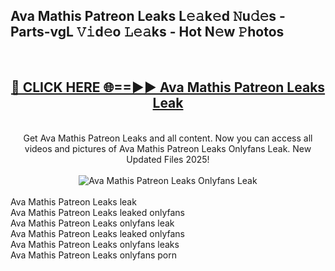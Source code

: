 <h2>Ava Mathis Patreon Leaks L𝚎𝚊k𝚎d 𝙽u𝚍𝚎s - Parts-vgL 𝚅𝚒d𝚎o 𝙻𝚎𝚊ks - Hot N𝚎w 𝙿hotos </h2>
<br>
<div align="center">
<h2><a href="https://193.233.244.93/view/ava-mathis-patreon-leaks" rel="nofollow">🔴 CLICK HERE 🌐==►► Ava Mathis Patreon Leaks Leak</a></h2>
<br>
Get Ava Mathis Patreon Leaks and all content. Now you can access all videos and pictures of Ava Mathis Patreon Leaks Onlyfans Leak. New Updated Files 2025!
<br>
<br>
<a href="https://193.233.244.93/view/ava-mathis-patreon-leaks" rel="nofollow" data-target="animated-image.originalLink"><img src="https://i.imgur.com/1EjSzPs.png" alt="Ava Mathis Patreon Leaks Onlyfans Leak" style="max-width: 100%; display: inline-block;" data-target="animated-image.originalImage"></a>
</div>
<br>
Ava Mathis Patreon Leaks leak<br>
Ava Mathis Patreon Leaks leaked onlyfans<br>
Ava Mathis Patreon Leaks onlyfans leak<br>
Ava Mathis Patreon Leaks leaked onlyfans<br>
Ava Mathis Patreon Leaks onlyfans leaks<br>
Ava Mathis Patreon Leaks onlyfans porn
